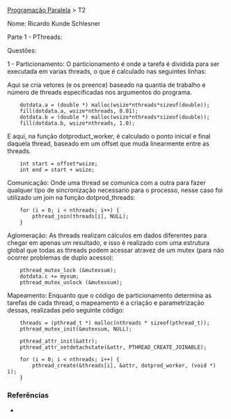 [Programação Paralela](https://github.com/AndreaInfUFSM/elc139-2018a) > T2

Nome: Ricardo Kunde Schlesner

Parte 1 - PThreads:

Questões:

1 - 
	Particionamento:
	O particionamento é onde a tarefa é dividida para ser executada em varias threads, o que é calculado nas seguintes linhas:
	
Aqui se cria vetores (e os preence) baseado na quantia de trabalho e número de threads especificadas nos argumentos do programa.
	
```
	dotdata.a = (double *) malloc(wsize*nthreads*sizeof(double));
	fill(dotdata.a, wsize*nthreads, 0.01);
	dotdata.b = (double *) malloc(wsize*nthreads*sizeof(double));
	fill(dotdata.b, wsize*nthreads, 1.0);
```
	
E aqui, na função dotproduct_worker, é calculado o ponto inicial e final daquela thread, baseado em um offset que muda linearmente entre as threads.
	
```
	int start = offset*wsize;
	int end = start + wsize;
```

	
Comunicação:
Onde uma thread se comunica com a outra para fazer qualquer tipo de sincronização necessario para o processo, nesse caso foi utilizado um join na função dotprod_threads:

```
	for (i = 0; i < nthreads; i++) {
		pthread_join(threads[i], NULL);
	}
```

Aglomeração:
As threads realizam cálculos em dados diferentes para chegar em apenas um resultado, e isso é realizado com uma estrutura global que todas as threads podem acessar atravez de um mutex (para não ocorrer problemas de duplo acesso):

```
	pthread_mutex_lock (&mutexsum);
	dotdata.c += mysum;
	pthread_mutex_unlock (&mutexsum);
```

Mapeamento:
Enquanto que o código de particionamento determina as tarefas de cada thread, o mapeamento é a criação e parametrização dessas, realizadas pelo seguinte código:

```
	threads = (pthread_t *) malloc(nthreads * sizeof(pthread_t));
	pthread_mutex_init(&mutexsum, NULL);

	pthread_attr_init(&attr);
	pthread_attr_setdetachstate(&attr, PTHREAD_CREATE_JOINABLE);

	for (i = 0; i < nthreads; i++) {
		pthread_create(&threads[i], &attr, dotprod_worker, (void *) i);
	}
```

### Referências
-


